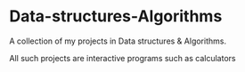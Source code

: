 # Data-structures-Algorithms
A collection of my projects in Data structures &amp; Algorithms. 

All such projects are interactive programs such as calculators
